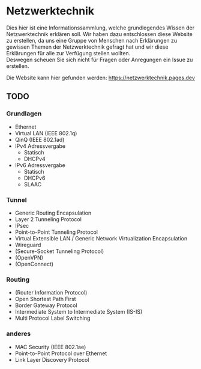 # Netzwerktechnik

Dies hier ist eine Informationssammlung, welche grundlegendes Wissen der Netzwerktechnik erklären soll. Wir haben dazu 
entschlossen diese Website zu erstellen, da uns eine Gruppe von Menschen nach Erklärungen zu gewissen Themen der 
Netzwerktechnik gefragt hat und wir diese Erklärungen für alle zur Verfügung stellen wollten. <br>
Deswegen scheuen Sie sich nicht für Fragen oder Anregungen ein Issue zu erstellen. <br>

Die Website kann hier gefunden werden: https://netzwerktechnik.pages.dev


## TODO

### Grundlagen
* Ethernet
* Virtual LAN (IEEE 802.1q)
* QinQ (IEEE 802.1ad)
* IPv4 Adressvergabe
  * Statisch
  * DHCPv4
* IPv6 Adressvergabe
  * Statisch
  * DHCPv6
  * SLAAC

### Tunnel
* Generic Routing Encapsulation
* Layer 2 Tunneling Protocol
* IPsec
* Point-to-Point Tunneling Protocol
* Virtual Extensible LAN / Generic Network Virtualization Encapsulation
* Wireguard
* (Secure-Socket Tunneling Protocol)
* (OpenVPN)
* (OpenConnect)

### Routing
* (Router Information Protocol)
* Open Shortest Path First
* Border Gateway Protocol
* Intermediate System to Intermediate System (IS-IS)
* Multi Protocol Label Switching

### anderes
* MAC Security (IEEE 802.1ae)
* Point-to-Point Protocol over Ethernet
* Link Layer Discovery Protocol
